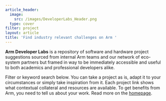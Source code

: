 ```yaml
---
article_header:
  image:
    src: /images/DeveloperLabs_Header.png
  type: cover
filter: project
layout: article
title: 'Find industry relevant challenges on Arm '
---
```


**Arm Developer Labs** is a repository of software and hardware project suggestions sourced from internal Arm teams and our network of eco-system partners but framed in way to be immediately accessible and useful to both academics and professional developers alike. 

Filter or keyword search below.  You can take a project as is, adapt it to your circumstances or simply take inspiration from it.  Each project link shows what contextual collateral and resources are available.  To get benefits from Arm, you need to tell us about your work.  Read more on the [homepage](https://arm-university.github.io/Arm-Developer-Labs/).